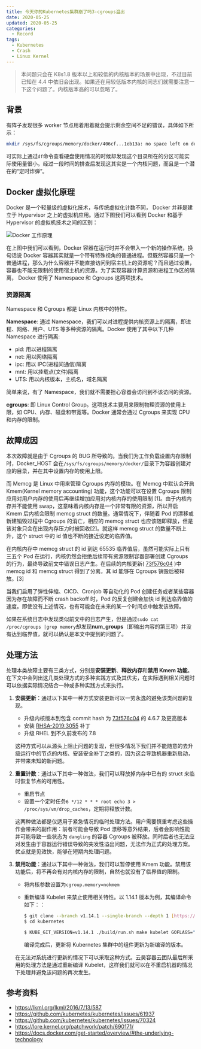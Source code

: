```yaml
---
title: 今天你的Kubernetes集群崩了吗3-cgroups溢出
date: 2020-05-25
updated: 2020-05-25
categories:
  - Record
tags:
  - Kubernetes
  - Crash
  - Linux Kernel
---
```


> 本问题只会在 K8s1.8 版本以上和较低的内核版本的场景中出现，不过目前已知在 4.4 中依旧会出现。如果还在用较低版本内核的同志们就需要注意一下这个问题了。内核版本高的可以忽略了。

## 背景

有阵子发现很多 worker 节点用着用着就会提示剩余空间不足的错误，具体如下所示：

```bash
mkdir /sys/fs/cgroups/memory/docker/406cf...1eb13a: no space left on device
```

可实际上通过`df`命令查看硬盘使用情况的时候却发现这个目录所在的分区可能实际使用量很小。经过一段时间的排查后发现这其实是一个内核问题，而且是一个潜在的“定时炸弹”。

## Docker 虚拟化原理

Docker 是一个轻量级的虚拟化技术，与传统虚拟化计数不同， Docker 并非是建立于 Hypervisor 之上的虚拟机应用。通过下图我们可以看到 Docker 和基于 Hypervisor 的虚拟机技术之间的区别：

![Docker 工作原理](/images/docker工作原理.png)

在上图中我们可以看到，Docker 容器在运行时并不会带入一个新的操作系统，换句话说 Docker 容器其实就是一个带有特殊视角的普通进程。但既然容器只是一个普通进程，那么为什么容器并不能直接访问到宿主机上的资源呢？而且通过设置，容器也不能无限制的使用宿主机的资源。为了实现容器计算资源和进程工作区的隔离， Docker 使用了 Namespace 和 Cgroups 这两项技术。

### 资源隔离

Namespace 和 Cgroups 都是 Linux 内核中的特性。

**Namespace**: 通过 Namespace，我们可以对进程提供内核资源上的隔离，即进程、网络、用户、UTS 等多种资源的隔离。Docker 使用了其中以下几种 Namespace 进行隔离:

- pid: 用以进程隔离
- net: 用以网络隔离
- ipc: 用以 IPC(进程间通信)隔离
- mnt: 用以挂载点(文件)隔离
- UTS: 用以内核版本，主机名，域名隔离

简单来说，有了 Namespace，我们就不需要担心容器会访问到不该访问的资源。

**cgroups**: 即 Linux Control Group。这项技术主要用来限制物理资源的使用上限，如 CPU、内存、磁盘和带宽等。Docker 通常会通过 Cgroups 来实现 CPU 和内存的限制。

## 故障成因

本次故障就是由于 Cgroups 的 BUG 所导致的。当我们为工作负载设置内存限制时，Docker_HOST 会在`/sys/fs/cgroups/memory/docker/`目录下为容器创建对应的目录，并在其中设置内存的使用上限。

而 Memcg 是 Linux 中用来管理 Cgroups 内存的模块。在 Memcg 中默认会开启 Kmem(Kernel memory accounting) 功能，这个功能可以在设置 Cgroups 限制应用对用户内存的使用后再继续增加应用对内核内存的使用限制 [1]。由于内核内存并不能使用 swap，这意味着内核内存是一个非常有限的资源，所以开启 Kmem 后内核会限制 memcg struct 的数量。通常情况下，伴随着 Pod 的漂移或新建销毁过程中 Cgroups 的消亡，相应的 memcg struct 也应该随即释放，但是该对象只会在出现内存压力时被回收[2]。就这样 memcg struct 的数量不断上升，这个 struct 中的 id 值也不断的接近设定的临界值。

在内核内存中 memcg struct 的 id 到达 65535 临界值后，虽然可能实际上只有三五个 Pod 在运行，内核仍然会拒绝后续带有资源限制容器部署创建 Cgroups 的行为，最终导致前文中错误日志产生。在后续的内核更新( [73f576c04](https://github.com/torvalds/linux/commit/73f576c04b9410ed19660f74f97521bee6e1c546) )中 memcg id 和 memcg struct 得到了分离，其 id 能够在 Cgroups 销毁后被释放。[3]

当我们启用了弹性伸缩、CICD、Cronjob 等自动化的 Pod 创建任务或者某些容器因为存在故障而不断 crash backoff 时，Pod 的反复创建会加快 id 到达临界值的速度。即使没有上述情况，也有可能会在未来的某一个时间点中触发该故障。

如果在系统日志中发现类似前文中的日志产生，但是通过`sudo cat /proc/cgroups |grep memory`却发现**num_groups**（即输出内容的第三项）并没有达到临界值，就可以确认是本文中提到的问题了。

## 处理方法

处理本类故障主要有三类方式，分别是**安装更新**、**释放内存**和**禁用 Kmem 功能**。在下文中会列出这几类处理方式的多种实践方式及其优劣，在实际遇到相关问题时可以依据实际情况结合一种或多种实践方式来执行。

1. **安装更新**：通过以下其中一种方式安装更新可以一劳永逸的避免该类问题的复现。

   - 升级内核版本到包含 commit hash 为 [73f576c04](https://github.com/torvalds/linux/commit/73f576c04b9410ed19660f74f97521bee6e1c546) 的 4.6.7 及更高版本
   - 安装 [RHSA-2019:3055](https://access.redhat.com/errata/RHSA-2019:3055) 补丁
   - 升级 RHEL 到不久前发布的 7.8

   这种方式可以从源头上阻止问题的复现，但很多情况下我们并不能随意的去升级运行中的节点的内核、安装安全补丁之类的，因为这会导致机器重新启动，并带来未知的新问题。

2. **重置计数**：通过以下其中一种做法，我们可以释放掉内存中已有的 struct 来临时恢复节点的可用性。

   - 重启节点
   - 设置一个定时任务`6 */12 * * * root echo 3 > /proc/sys/vm/drop_caches`，定期将释放计数。

   这两种做法都是仅适用于紧急情况的临时处理方法。用户需要慎重考虑这些操作会带来的副作用：前者可能会导致 Pod 漂移等意外结果，后者会影响性能并可能导致一些状态为 `dangling` 的容器 Cgroups 被释放。同时后者也无法应对发生由于容器运行错误导致的突发性溢出问题，无法作为正式的处理方案。优点就是见效快，能够在短期内处理问题。

3. **禁用功能**：通过以下其中一种做法，我们可以暂停使用 Kmem 功能。禁用该功能后，将不再会有对内核内存的限制，自然也就没有了临界值的限制。

   - 将内核参数设置为`cgroup.memory=nokmem`
   - 重新编译 Kubelet 来禁止使用相关特性。以 1.14.1 版本为例，其编译命令如下：：

     ```bash
     $ git clone --branch v1.14.1 --single-branch --depth 1 [https://github.com/kubernetes/kubernetes](https://github.com/kubernetes/kubernetes)
     $ cd kubernetes

     $ KUBE_GIT_VERSION=v1.14.1 ./build/run.sh make kubelet GOFLAGS="-tags=nokmem"
     ```

     编译完成后，更新将 Kubernetes 集群中的组件更新为新编译的版本。

   在无法对系统进行更新的情况下可以采取这种方式。云昊容器云团队最后所采用的处理方法是通过重新编译 Kubelet，这样我们就可以在不重启机器的情况下处理并避免该问题的再次发生。

## 参考资料

- https://lkml.org/lkml/2016/7/13/587
- https://github.com/kubernetes/kubernetes/issues/61937
- https://github.com/kubernetes/kubernetes/issues/70324
- https://lore.kernel.org/patchwork/patch/690171/
- https://docs.docker.com/get-started/overview/#the-underlying-technology
